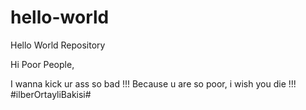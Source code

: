 # hello-world
Hello World Repository

Hi Poor People,

I wanna kick ur ass so bad !!! Because u are so poor, i wish you die !!! #ilberOrtayliBakisi#
